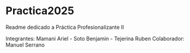 # Practica2025
Readme dedicado a Práctica Profesionalizante II

Integrantes: Mamani Ariel - Soto Benjamin - Tejerina Ruben
Colaborador: Manuel Serrano
